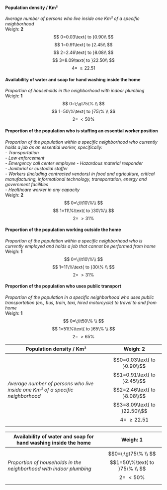 #### Population density / Km²
*Average number of persons who live inside one Km² of a specific neighborhood*  
Weigh: **2**
$$
0=0.03\text{ to }0.90\\
$$
$$
1=0.91\text{ to }2.45\\
$$
$$
2=2.46\text{ to }8.08\\
$$
$$
3=8.09\text{ to }22.50\\
$$
$$
4=\;\ge22.51
$$

#### Availability of water and soap for hand washing inside the home
*Proportion of households in the neighborhood with indoor plumbing*  
Weigh: **1**
$$
0=\;\gt75\% \\ 
$$
$$
1=50\%\text{ to }75\% \\ 
$$
$$
2=\;\lt50\% 
$$

#### Proportion of the population who is staffing an essential worker position
*Proportion of the population within a specific neighborhood who currently holds a job as an essential worker, specifically:*    
*- Transportation*      
*- Law enforcement*  
*- Emergency call center employee*
*- Hazardous material responder*  
*- Janitorial or custodial staffer*  
*- Workers (including contracted vendors) in food and agriculture, critical manufacturing, informational technology, transportation, energy and government facilities*  
*- Healthcare worker in any capacity*   
Weigh: **2**
$$
0=\;\lt10\%\\
$$
$$
1=11\%\text{ to }30\%\\
$$
$$
2=\;\gt31\%
$$

#### Proportion of the population working outside the home
*Proportion of the population within a specific neighborhood who is currently employed and holds a job that cannot be performed from home*  
Weigh: **1**
$$
0=\;\lt10\%\\   
$$
$$
1=11\%\text{ to }30\% \\ 
$$
$$
2=\;\gt31\% 
$$

#### Proportion of the population who uses public transport
*Proportion of the population in a specific neighborhood who uses public transportation (ex., bus, train, taxi, hired motorcycle) to travel to and from home*  
Weigh: **1**
$$
0=\;\lt50\% \\ 
$$ 
$$
1=51\%\text{ to }65\% \\ 
$$
$$
2=\;\gt65\% 
$$

Population density / Km² | Weigh: 2
------------- | -------------
*Average number of persons who live inside one Km² of a specific neighborhood* | $$0=0.03\text{ to }0.90\\$$$$1=0.91\text{ to }2.45\\$$$$2=2.46\text{ to }8.08\\$$$$3=8.09\text{ to }22.50\\$$$$4=\;\ge22.51$$

Availability of water and soap for hand washing inside the home | Weigh: 1
------------- | -------------
*Proportion of households in the neighborhood with indoor plumbing* | $$0=\;\gt75\% \\ $$$$1=50\%\text{ to }75\% \\ $$$$2=\;\lt50\% $$


